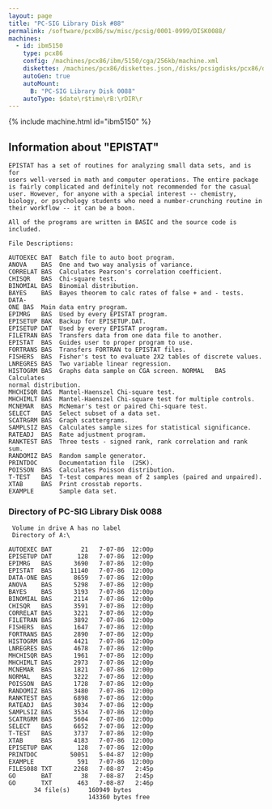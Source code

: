 ```yaml
---
layout: page
title: "PC-SIG Library Disk #88"
permalink: /software/pcx86/sw/misc/pcsig/0001-0999/DISK0088/
machines:
  - id: ibm5150
    type: pcx86
    config: /machines/pcx86/ibm/5150/cga/256kb/machine.xml
    diskettes: /machines/pcx86/diskettes.json,/disks/pcsigdisks/pcx86/diskettes.json
    autoGen: true
    autoMount:
      B: "PC-SIG Library Disk 0088"
    autoType: $date\r$time\rB:\rDIR\r
---
```


{% include machine.html id="ibm5150" %}

## Information about "EPISTAT"

    EPISTAT has a set of routines for analyzing small data sets, and is for
    users well-versed in math and computer operations. The entire package
    is fairly complicated and definitely not recommended for the casual
    user. However, for anyone with a special interest -- chemistry,
    biology, or psychology students who need a number-crunching routine in
    their workflow -- it can be a boon.
    
    All of the programs are written in BASIC and the source code is
    included.
    
    File Descriptions:
    
    AUTOEXEC BAT  Batch file to auto boot program.
    ANOVA    BAS  One and two way analysis of variance.
    CORRELAT BAS  Calculates Pearson's correlation coefficient.
    CHISQR   BAS  Chi-square test.
    BINOMIAL BAS  Binomial distribution.
    BAYES    BAS  Bayes theorem to calc rates of false + and - tests. DATA-
    ONE BAS  Main data entry program.
    EPIMRG   BAS  Used by every EPISTAT program.
    EPISETUP BAK  Backup for EPISETUP.DAT.
    EPISETUP DAT  Used by every EPISTAT program.
    FILETRAN BAS  Transfers data from one data file to another.
    EPISTAT  BAS  Guides user to proper program to use.
    FORTRANS BAS  Transfers FORTRAN to EPISTAT files.
    FISHERS  BAS  Fisher's test to evaluate 2X2 tables of discrete values.
    LNREGRES BAS  Two variable linear regression.
    HISTOGRM BAS  Graphs data sample on CGA screen. NORMAL   BAS
    Calculates
    normal distribution.
    MHCHISQR BAS  Mantel-Haenszel Chi-square test.
    MHCHIMLT BAS  Mantel-Haenszel Chi-square test for multiple controls.
    MCNEMAR  BAS  McNemar's test or paired Chi-square test.
    SELECT   BAS  Select subset of a data set.
    SCATRGRM BAS  Graph scattergrams.
    SAMPLSIZ BAS  Calculates sample sizes for statistical significance.
    RATEADJ  BAS  Rate adjustment program.
    RANKTEST BAS  Three tests - signed rank, rank correlation and rank sum.
    RANDOMIZ BAS  Random sample generator.
    PRINTDOC      Documentation file  (25K).
    POISSON  BAS  Calculates Poisson distribution.
    T-TEST   BAS  T-test compares mean of 2 samples (paired and unpaired).
    XTAB     BAS  Print crosstab reports.
    EXAMPLE       Sample data set.

### Directory of PC-SIG Library Disk 0088

     Volume in drive A has no label
     Directory of A:\

    AUTOEXEC BAT        21   7-07-86  12:00p
    EPISETUP DAT       128   7-07-86  12:00p
    EPIMRG   BAS      3690   7-07-86  12:00p
    EPISTAT  BAS     11140   7-07-86  12:00p
    DATA-ONE BAS      8659   7-07-86  12:00p
    ANOVA    BAS      5298   7-07-86  12:00p
    BAYES    BAS      3193   7-07-86  12:00p
    BINOMIAL BAS      2114   7-07-86  12:00p
    CHISQR   BAS      3591   7-07-86  12:00p
    CORRELAT BAS      3221   7-07-86  12:00p
    FILETRAN BAS      3892   7-07-86  12:00p
    FISHERS  BAS      1647   7-07-86  12:00p
    FORTRANS BAS      2890   7-07-86  12:00p
    HISTOGRM BAS      4421   7-07-86  12:00p
    LNREGRES BAS      4678   7-07-86  12:00p
    MHCHISQR BAS      1961   7-07-86  12:00p
    MHCHIMLT BAS      2973   7-07-86  12:00p
    MCNEMAR  BAS      1821   7-07-86  12:00p
    NORMAL   BAS      3222   7-07-86  12:00p
    POISSON  BAS      1728   7-07-86  12:00p
    RANDOMIZ BAS      3480   7-07-86  12:00p
    RANKTEST BAS      6898   7-07-86  12:00p
    RATEADJ  BAS      3034   7-07-86  12:00p
    SAMPLSIZ BAS      3534   7-07-86  12:00p
    SCATRGRM BAS      5604   7-07-86  12:00p
    SELECT   BAS      6652   7-07-86  12:00p
    T-TEST   BAS      3737   7-07-86  12:00p
    XTAB     BAS      4183   7-07-86  12:00p
    EPISETUP BAK       128   7-07-86  12:00p
    PRINTDOC         50051   5-04-87  12:00p
    EXAMPLE            591   7-07-86  12:00p
    FILES088 TXT      2268   7-08-87   2:45p
    GO       BAT        38   7-08-87   2:45p
    GO       TXT       463   7-08-87   2:46p
           34 file(s)     160949 bytes
                          143360 bytes free
